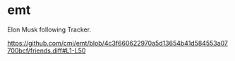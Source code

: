 # emt
Elon Musk following Tracker.

https://github.com/cmj/emt/blob/4c3f660622970a5d13654b41d584553a07700bcf/friends.diff#L1-L50

